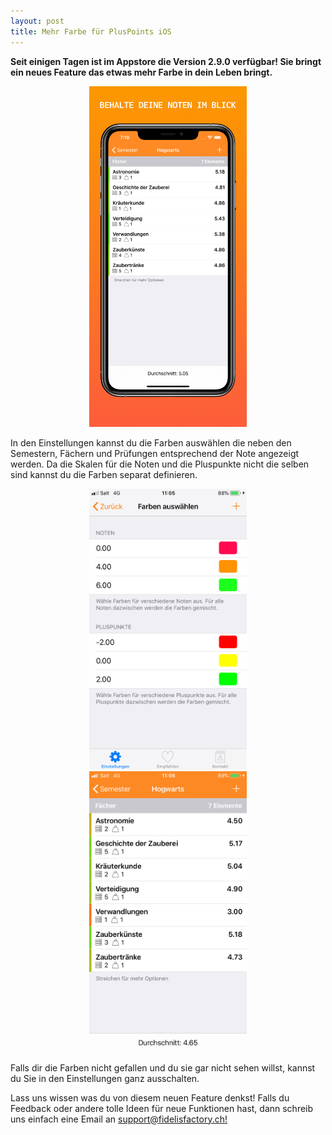 ```yaml
---
layout: post
title: Mehr Farbe für PlusPoints iOS
---
```

**Seit einigen Tagen ist im Appstore die Version 2.9.0 verfügbar! Sie bringt ein neues Feature das etwas mehr Farbe in dein Leben bringt.**

<center>
    <img src="/public/img/ios_color_1.webp" width="50%"/>
</center>

In den Einstellungen kannst du die Farben auswählen die neben den Semestern, Fächern und Prüfungen entsprechend der Note angezeigt werden. Da die Skalen für die Noten und die Pluspunkte nicht die selben sind kannst du die Farben separat definieren. 


<p align="center">
    <img src="/public/img/ios_color_2.webp" width="50%"/>
    <img src="/public/img/ios_color_3.webp" width="50%"/>
</p>


Falls dir die Farben nicht gefallen und du sie gar nicht sehen willst, kannst du Sie in den Einstellungen ganz ausschalten.

Lass uns wissen was du von diesem neuen Feature denkst! Falls du Feedback oder andere tolle Ideen für neue Funktionen hast, dann schreib uns einfach eine Email an [support@fidelisfactory.ch!](mailto:support@fidelisfactory.ch)

